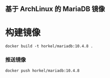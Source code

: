 ## 基于 ArchLinux 的 MariaDB 镜像

# 构建镜像
```
docker build -t horkel/mariadb:10.4.8 .
```

### 推送镜像

```
docker push horkel/mariadb:10.4.8
```
